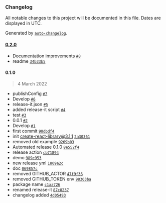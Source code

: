 ### Changelog

All notable changes to this project will be documented in this file. Dates are displayed in UTC.

Generated by [`auto-changelog`](https://github.com/CookPete/auto-changelog).

#### [0.2.0](https://github.com/codesyntax/ionic-react-header-collapse/compare/0.1.0...0.2.0)

- Documentation improvements [`#8`](https://github.com/codesyntax/ionic-react-header-collapse/pull/8)
- readme [`34b33b5`](https://github.com/codesyntax/ionic-react-header-collapse/commit/34b33b5d535957cc6625d25c73e329b1503f720f)

#### 0.1.0

> 4 March 2022

- publishConfig [`#7`](https://github.com/codesyntax/ionic-react-header-collapse/pull/7)
- Develop [`#6`](https://github.com/codesyntax/ionic-react-header-collapse/pull/6)
- release-it.json [`#5`](https://github.com/codesyntax/ionic-react-header-collapse/pull/5)
- added release-it script [`#4`](https://github.com/codesyntax/ionic-react-header-collapse/pull/4)
- test [`#3`](https://github.com/codesyntax/ionic-react-header-collapse/pull/3)
- 0.0.1 [`#2`](https://github.com/codesyntax/ionic-react-header-collapse/pull/2)
- Develop [`#1`](https://github.com/codesyntax/ionic-react-header-collapse/pull/1)
- first commit [`90dbdf4`](https://github.com/codesyntax/ionic-react-header-collapse/commit/90dbdf410f9811d3fcdc3bc720ac8e1d4eb879cd)
- init create-react-library@3.1.1 [`2a30361`](https://github.com/codesyntax/ionic-react-header-collapse/commit/2a303615c8deea03cbf787b379f5e74ea099a91e)
- removed old example [`9269b03`](https://github.com/codesyntax/ionic-react-header-collapse/commit/9269b038ba1a00421f9b7d9a03cd2001994c232e)
- Automated release 0.1.0 [`8e552f4`](https://github.com/codesyntax/ionic-react-header-collapse/commit/8e552f4a960ae71474fb396bd5c4ea0802b03b12)
- release action [`cb71894`](https://github.com/codesyntax/ionic-react-header-collapse/commit/cb7189459dc814a2f132afd3b4990877343c64fb)
- demo [`989c953`](https://github.com/codesyntax/ionic-react-header-collapse/commit/989c953288b3c93b0294582e98f13e844cd8fb25)
- new release yml [`1809a2c`](https://github.com/codesyntax/ionic-react-header-collapse/commit/1809a2c8e8b23f68169677520a99492fbde253d0)
- doc [`069857c`](https://github.com/codesyntax/ionic-react-header-collapse/commit/069857c6554f5da13433009e2e35097fb7fb32f4)
- removed GITHUB_ACTOR [`47f9f36`](https://github.com/codesyntax/ionic-react-header-collapse/commit/47f9f36b70c31648db1d5ad4f357d75dd7377645)
- removed GITHUB_TOKEN env [`98303ba`](https://github.com/codesyntax/ionic-react-header-collapse/commit/98303ba7846900c32276e10acda823b041c94b80)
- package name [`c1aa726`](https://github.com/codesyntax/ionic-react-header-collapse/commit/c1aa7263e6de2f8e4681f643f517aa0e4d750faa)
- renamed release-it [`87c8237`](https://github.com/codesyntax/ionic-react-header-collapse/commit/87c82371209ab0904ae47ae31e3f7da3de87f423)
- changelog added [`4d05493`](https://github.com/codesyntax/ionic-react-header-collapse/commit/4d054939f53dd46fc1e1a3c3429206e396e807e8)
